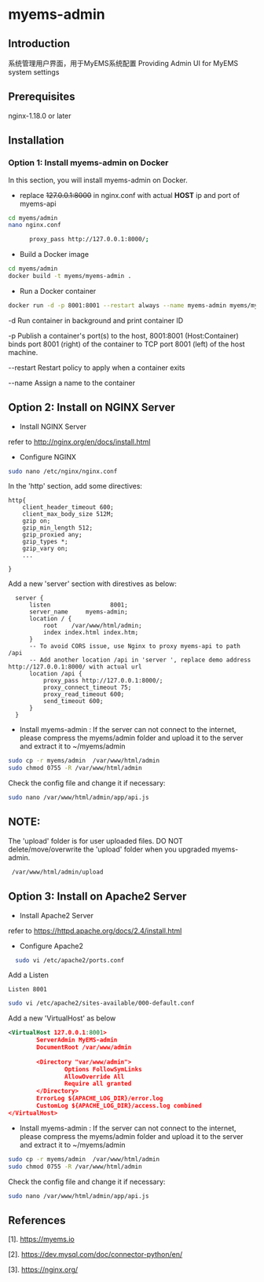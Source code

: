 # myems-admin

## Introduction
系统管理用户界面，用于MyEMS系统配置
Providing Admin UI  for MyEMS system settings

## Prerequisites
nginx-1.18.0 or later


## Installation

### Option 1: Install myems-admin on Docker

In this section, you will install myems-admin on Docker.

* replace ~~127.0.0.1:8000~~ in nginx.conf with actual **HOST** ip and port of myems-api
```bash
cd myems/admin
nano nginx.conf
```

```bash
      proxy_pass http://127.0.0.1:8000/;
```

* Build a Docker image
```bash
cd myems/admin
docker build -t myems/myems-admin .
```
* Run a Docker container
```bash
docker run -d -p 8001:8001 --restart always --name myems-admin myems/myems-admin
```

-d		Run container in background and print container ID

-p		Publish a container's port(s) to the host, 8001:8001 (Host:Container) binds port 8001 (right)  of the container to TCP port 8001 (left) of the host machine.

--restart	Restart policy to apply when a container exits

--name		Assign a name to the container

## Option 2: Install on NGINX Server

* Install NGINX Server

refer to http://nginx.org/en/docs/install.html

* Configure NGINX
```bash
sudo nano /etc/nginx/nginx.conf
```
In the 'http' section, add some directives:
```
http{
    client_header_timeout 600;
    client_max_body_size 512M;
    gzip on;
    gzip_min_length 512;
    gzip_proxied any;
    gzip_types *;
    gzip_vary on;
    ...

}
```

Add a new 'server' section with direstives as below:
```
  server {
      listen                 8001;
      server_name     myems-admin;
      location / {
          root    /var/www/html/admin;
          index index.html index.htm;
      }
      -- To avoid CORS issue, use Nginx to proxy myems-api to path /api 
      -- Add another location /api in 'server ', replace demo address http://127.0.0.1:8000/ with actual url
      location /api {
          proxy_pass http://127.0.0.1:8000/;
          proxy_connect_timeout 75;
          proxy_read_timeout 600;
          send_timeout 600;
      }
  }
```

* Install myems-admin :
  If the server can not connect to the internet, please compress the myems/admin folder and upload it to the server and extract it to ~/myems/admin
```bash
sudo cp -r myems/admin  /var/www/html/admin
sudo chmod 0755 -R /var/www/html/admin
```
  Check the config file and change it if necessary:
```bash
sudo nano /var/www/html/admin/app/api.js
```

## NOTE:
The 'upload' folder is for user uploaded files. DO NOT delete/move/overwrite the 'upload' folder when you upgraded myems-admin.
```bash
 /var/www/html/admin/upload
```


## Option 3: Install on Apache2 Server
* Install Apache2 Server

refer to https://httpd.apache.org/docs/2.4/install.html

* Configure Apache2
```bash
  sudo vi /etc/apache2/ports.conf
```
Add a Listen
```
Listen 8001
```
```bash
sudo vi /etc/apache2/sites-available/000-default.conf
```
Add a new 'VirtualHost' as below
```xml
<VirtualHost 127.0.0.1:8001>
        ServerAdmin MyEMS-admin
        DocumentRoot /var/www/admin
        
        <Directory "var/www/admin">
                Options FollowSymLinks
                AllowOverride All
                Require all granted
        </Directory>
        ErrorLog ${APACHE_LOG_DIR}/error.log
        CustomLog ${APACHE_LOG_DIR}/access.log combined
</VirtualHost>
```

* Install myems-admin :
  If the server can not connect to the internet, please compress the myems/admin folder and upload it to the server and extract it to ~/myems/admin
```bash
sudo cp -r myems/admin  /var/www/html/admin
sudo chmod 0755 -R /var/www/html/admin
```
  Check the config file and change it if necessary:
```bash
sudo nano /var/www/html/admin/app/api.js
```


## References

[1].  https://myems.io

[2].  https://dev.mysql.com/doc/connector-python/en/ 

[3]. https://nginx.org/